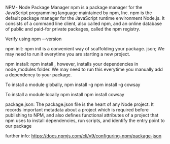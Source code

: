 NPM- Node Package Manager
	npm is a package manager for the JavaScript programming language maintained by npm, Inc. npm is the default package manager for the JavaScript runtime environment Node.js. It consists of a command line client, also called npm, and an online database of public and paid-for private packages, called the npm registry.

Verify using npm --version

npm init:
npm init is a convenient way of scaffolding your package. json; We may need to run it everytime you are starting a new project.

npm install:
npm install , however, installs your dependencies in node_modules folder. 
We may need to run this everytime you manually add a dependency to your package.

To install a module globally,
npm install -g <module>
npm install -g cowsay

To install a module locally
npm install <module>
npm install cowsay

package.json:
The package.json file is the heart of any Node project. It records important metadata about a project which is required before publishing to NPM, and also defines functional attributes of a project that npm uses to install dependencies, run scripts, and identify the entry point to our package

further info: https://docs.npmjs.com/cli/v9/configuring-npm/package-json



